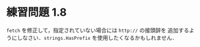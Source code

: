 # 練習問題 1.8

`fetch` を修正して，指定されていない場合には `http://` の接頭辞を
追加するようにしなさい．`strings.HasPrefix` を使用したくなるかもしれません．
